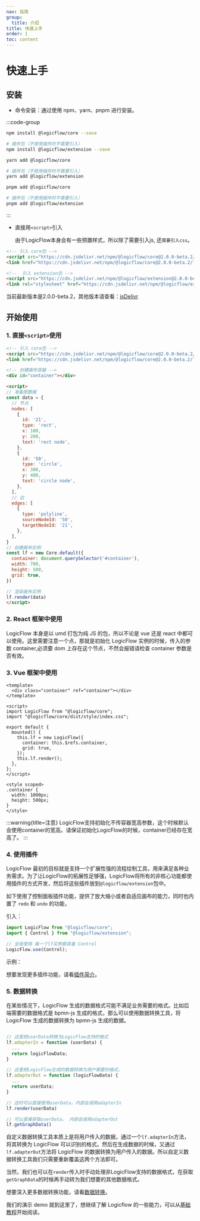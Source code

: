 ```yaml
---
nav: 指南
group:
  title: 介绍
title: 快速上手
order: 1
toc: content
---
```


# 快速上手

## 安装

- 命令安装：通过使用 npm、yarn、pnpm 进行安装。

:::code-group

```bash [npm]
npm install @logicflow/core --save

# 插件包（不使用插件时不需要引入）
npm install @logicflow/extension --save

```

```bash [yarn]
yarn add @logicflow/core

# 插件包（不使用插件时不需要引入）
yarn add @logicflow/extension
```

```bash [pnpm]
pnpm add @logicflow/core

# 插件包（不使用插件时不需要引入）
pnpm add @logicflow/extension
```

:::

- 直接用`<script>`引入

  由于LogicFlow本身会有一些预置样式，所以除了需要引入js, 还`需要引入css`。

```html
<!-- 引入 core包 -->
<script src="https://cdn.jsdelivr.net/npm/@logicflow/core@2.0.0-beta.2/dist/index.min.js"></script>
<link href="https://cdn.jsdelivr.net/npm/@logicflow/core@2.0.0-beta.2/lib/style/index.min.css" rel="stylesheet">

<!--  引入 extension包 -->
<script src="https://cdn.jsdelivr.net/npm/@logicflow/extension@2.0.0-beta.2/dist/index.min.js"></script>
<link rel="stylesheet" href="https://cdn.jsdelivr.net/npm/@logicflow/extension@2.0.0-beta.2/lib/style/index.min.css" />

```
  当前最新版本是2.0.0-beta.2，其他版本请查看：<a href="https://www.jsdelivr.com/package/npm/@logicflow/core" target="_blank">jsDelivr</a>

## 开始使用

### 1. 直接`<script>`使用

```html
<!-- 引入 core包 -->
<script src="https://cdn.jsdelivr.net/npm/@logicflow/core@2.0.0-beta.2/dist/index.min.js"></script>
<link href="https://cdn.jsdelivr.net/npm/@logicflow/core@2.0.0-beta.2/lib/style/index.min.css" rel="stylesheet">

<!-- 创建画布容器 -->
<div id="container"></div>

<script>
// 准备图数据
const data = {
  // 节点
  nodes: [
    {
      id: '21',
      type: 'rect',
      x: 100,
      y: 200,
      text: 'rect node',
    },
    {
      id: '50',
      type: 'circle',
      x: 300,
      y: 400,
      text: 'circle node',
    },
  ],
  // 边
  edges: [
    {
      type: 'polyline',
      sourceNodeId: '50',
      targetNodeId: '21',
    },
  ],
}
// 创建画布实例
const lf = new Core.default({
  container: document.querySelector('#container'),
  width: 700,
  height: 500,
  grid: true,
})

// 渲染画布实例
lf.render(data)
</script>
```

### 2. React 框架中使用

LogicFlow 本身是以 umd 打包为纯 JS 的包，所以不论是 vue 还是 react 中都可以使用。这里需要注意一个点，那就是初始化 LogicFlow 实例的时候，传入的参数 container,必须要 dom 上存在这个节点，不然会报错请检查 container 参数是否有效。

<code id="use-in-react" src="../../src/tutorial/getting-started/use-in-react"></code>

### 3. Vue 框架中使用

```vue
<template>
  <div class="container" ref="container"></div>
</template>

<script>
import LogicFlow from "@logicflow/core";
import "@logicflow/core/dist/style/index.css";

export default {
  mounted() {
    this.lf = new LogicFlow({
      container: this.$refs.container,
      grid: true,
    });
    this.lf.render();
  },
};
</script>

<style scoped>
.container {
  width: 1000px;
  height: 500px;
}
</style>

```

:::warning{title=注意}
LogicFlow支持初始化不传容器宽高参数，这个时候默认会使用container的宽高。请保证初始化LogicFlow的时候，container已经存在宽高了。
:::

### 4. 使用插件

LogicFlow 最初的目标就是支持一个扩展性强的流程绘制工具，用来满足各种业务需求。为了让LogicFlow的拓展性足够强，LogicFlow将所有的非核心功能都使用插件的方式开发，然后将这些插件放到`@logicflow/extension`包中。

如下使用了控制面板插件功能，提供了放大缩小或者自适应画布的能力，同时也内置了 `redo` 和 `undo` 的功能，

引入：

```js
import LogicFlow from "@logicflow/core";
import { Control } from "@logicflow/extension";

// 全局使用 每一个lf实例都具备 Control
LogicFlow.use(Control);
```

示例：

<code id="use-plugin" src="../../src/tutorial/getting-started/use-plugin"></code>

想要发现更多插件功能，请看[插件简介](./extension-intro.md)。

### 5. 数据转换

在某些情况下，LogicFlow 生成的数据格式可能不满足业务需要的格式。比如后端需要的数据格式是 bpmn-js 生成的格式，那么可以使用数据转换工具，将 LogicFlow 生成的数据转换为 bpmn-js 生成的数据。

```jsx | pure

// 这里把userData转换为LogicFlow支持的格式
lf.adapterIn = function (userData) {
  ...
  return logicFlowData;
}

// 这里把LogicFlow生成的数据转换为用户需要的格式。
lf.adapterOut = function (logicFlowData) {
  ...
  return userData;
}

// 这时可以直接使用userData，内部会调用adapterIn 
lf.render(userData)

// 可以直接获取userData， 内部会调用adapterOut
lf.getGraphData()
```

自定义数据转换工具本质上是将用户传入的数据，通过一个`lf.adapterIn`方法，将其转换为 LogicFlow 可以识别的格式。然后在生成数据的时候，又通过`lf.adapterOut`方法将 LogicFlow 的数据转换为用户传入的数据。所以自定义数据转换工具我们只需要重新覆盖这两个方法即可。

当然，我们也可以在`render`传入时手动处理非LogicFlow支持的数据格式，在获取`getGraphData`的时候再手动转为我们想要的其他数据格式。

想要深入更多数据转换功能，请看[数据转换](./extension-adapter.md)。

我们的演示 demo 就到这里了，想继续了解 Logicflow 的一些能力，可以从[基础教程](basic-class)开始阅读。

